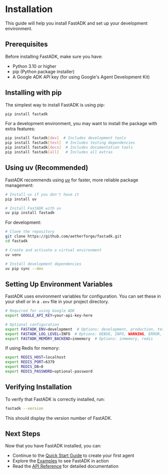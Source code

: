 # Installation

This guide will help you install FastADK and set up your development environment.

## Prerequisites

Before installing FastADK, make sure you have:

- Python 3.10 or higher
- pip (Python package installer)
- A Google ADK API key (for using Google's Agent Development Kit)

## Installing with pip

The simplest way to install FastADK is using pip:

```bash
pip install fastadk
```

For a development environment, you may want to install the package with extra features:

```bash
pip install fastadk[dev]  # Includes development tools
pip install fastadk[test]  # Includes testing dependencies
pip install fastadk[docs]  # Includes documentation tools
pip install fastadk[all]   # Includes all extras
```

## Using uv (Recommended)

FastADK recommends using [uv](https://github.com/astral-sh/uv) for faster, more reliable package management:

```bash
# Install uv if you don't have it
pip install uv

# Install FastADK with uv
uv pip install fastadk
```

For development:

```bash
# Clone the repository
git clone https://github.com/aetherforge/fastadk.git
cd fastadk

# Create and activate a virtual environment
uv venv

# Install development dependencies
uv pip sync --dev
```

## Setting Up Environment Variables

FastADK uses environment variables for configuration. You can set these in your shell or in a `.env` file in your project directory.

```bash
# Required for using Google ADK
export GOOGLE_API_KEY=your-api-key-here

# Optional configuration
export FASTADK_ENV=development  # Options: development, production, testing
export FASTADK_LOG_LEVEL=INFO  # Options: DEBUG, INFO, WARNING, ERROR, CRITICAL
export FASTADK_MEMORY_BACKEND=inmemory  # Options: inmemory, redis
```

If using Redis for memory:

```bash
export REDIS_HOST=localhost
export REDIS_PORT=6379
export REDIS_DB=0
export REDIS_PASSWORD=optional-password
```

## Verifying Installation

To verify that FastADK is correctly installed, run:

```bash
fastadk --version
```

This should display the version number of FastADK.

## Next Steps

Now that you have FastADK installed, you can:

- Continue to the [Quick Start Guide](quick-start.md) to create your first agent
- Explore the [Examples](../examples/weather-agent.md) to see FastADK in action
- Read the [API Reference](../api/core/agent.md) for detailed documentation
